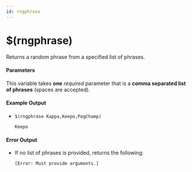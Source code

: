 ```yaml
---
id: rngphrase
---
```


# $(rngphrase)

Returns a random phrase from a specified list of phrases.

#### Parameters

This variable takes **one** *required* parameter that is a **comma separated list of phrases** (spaces are accepted).

#### Example Output

* `$(rngphrase Kappa,Keepo,PogChamp)`

    ```
    Keepo
    ```

#### Error Output

* If no list of phrases is provided, returns the following:

    ```
    [Error: Must provide arguments.]
    ```
